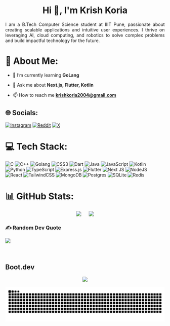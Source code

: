 <h1 align="center">Hi 👋, I'm Krish Koria</h1>
<p align="justify">I am a B.Tech Computer Science student at IIIT Pune, passionate about creating scalable applications and intuitive user experiences. I thrive on leveraging AI, cloud computing, and robotics to solve complex problems and build impactful technology for the future. </h3>

# 💫 About Me:
<!---- 🔭 I’m currently working on [R.O.F.I.E.S Website](https://github.com/KrishKoria/Rofies-WebsiteV2) -->

- 🌱 I’m currently learning **GoLang**

- 💬 Ask me about **Next.js, Flutter, Kotlin**

- 📫 How to reach me **krishkoria2004@gmail.com**

## 🌐 Socials:
[![Instagram](https://img.shields.io/badge/Instagram-%23E4405F.svg?logo=Instagram&logoColor=white)](https://instagram.com/krish_koria) [![Reddit](https://img.shields.io/badge/Reddit-%23FF4500.svg?logo=Reddit&logoColor=white)](https://reddit.com/user/THEINDIANJEWEL) [![X](https://img.shields.io/badge/X-black.svg?logo=X&logoColor=white)](https://x.com/THEINDIANJEWEL1) 

# 💻 Tech Stack:
![C](https://img.shields.io/badge/c-%2300599C.svg?style=for-the-badge&logo=c&logoColor=white) ![C++](https://img.shields.io/badge/c++-%2300599C.svg?style=for-the-badge&logo=c%2B%2B&logoColor=white) 
![Golang](https://img.shields.io/badge/go-%2308667e.svg?style=for-the-badge&logo=go&logoColor=white) ![CSS3](https://img.shields.io/badge/css3-%231572B6.svg?style=for-the-badge&logo=css3&logoColor=white) ![Dart](https://img.shields.io/badge/dart-%230175C2.svg?style=for-the-badge&logo=dart&logoColor=white) ![Java](https://img.shields.io/badge/java-%23ED8B00.svg?style=for-the-badge&logo=openjdk&logoColor=white) ![JavaScript](https://img.shields.io/badge/javascript-%23323330.svg?style=for-the-badge&logo=javascript&logoColor=%23F7DF1E) ![Kotlin](https://img.shields.io/badge/kotlin-%237F52FF.svg?style=for-the-badge&logo=kotlin&logoColor=white) ![Python](https://img.shields.io/badge/python-3670A0?style=for-the-badge&logo=python&logoColor=ffdd54) ![TypeScript](https://img.shields.io/badge/typescript-%23007ACC.svg?style=for-the-badge&logo=typescript&logoColor=white) ![Express.js](https://img.shields.io/badge/express.js-%23404d59.svg?style=for-the-badge&logo=express&logoColor=%2361DAFB) ![Flutter](https://img.shields.io/badge/Flutter-%2302569B.svg?style=for-the-badge&logo=Flutter&logoColor=white) ![Next JS](https://img.shields.io/badge/Next-black?style=for-the-badge&logo=next.js&logoColor=white) ![NodeJS](https://img.shields.io/badge/node.js-6DA55F?style=for-the-badge&logo=node.js&logoColor=white) ![React](https://img.shields.io/badge/react-%2320232a.svg?style=for-the-badge&logo=react&logoColor=%2361DAFB) ![TailwindCSS](https://img.shields.io/badge/tailwindcss-%2338B2AC.svg?style=for-the-badge&logo=tailwind-css&logoColor=white) ![MongoDB](https://img.shields.io/badge/MongoDB-%234ea94b.svg?style=for-the-badge&logo=mongodb&logoColor=white) ![Postgres](https://img.shields.io/badge/postgres-%23316192.svg?style=for-the-badge&logo=postgresql&logoColor=white) ![SQLite](https://img.shields.io/badge/sqlite-%2307405e.svg?style=for-the-badge&logo=sqlite&logoColor=white) ![Redis](https://img.shields.io/badge/redis-%23ff4438.svg?style=for-the-badge&logo=redis&logoColor=white)
# 📊 GitHub Stats:
<div align="center">
  <img src="https://github-readme-streak-stats.herokuapp.com/?user=KrishKoria&theme=tokyonight&hide_border=false" width="47%" style="margin-right: 20px;"/>
  <img src="https://github-readme-stats.vercel.app/api/top-langs/?username=KrishKoria&theme=tokyonight&hide_border=false&include_all_commits=true&count_private=true&layout=compact" width="47%" />
</div>

### ✍️ Random Dev Quote
![](https://quotes-github-readme.vercel.app/api?type=horizontal&theme=tokyonight)

<br clear="both">

## Boot.dev
<p align="center">
  <a href="https://www.boot.dev/u/voidjewel">
    <img src="https://api.boot.dev/v1/users/public/58a9f5c8-5393-488c-8194-49397b659b4f/thumbnail">
  </a>
</p>


<img src="https://raw.githubusercontent.com/KrishKoria/KrishKoria/output/snake.svg" alt="Snake animation" />

